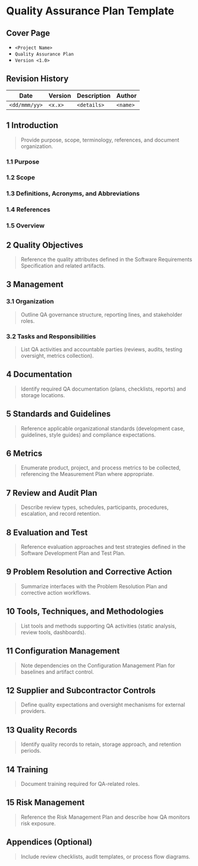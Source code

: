 # Quality Assurance Plan Template


## Cover Page
- `<Project Name>`
- `Quality Assurance Plan`
- `Version <1.0>`

## Revision History
| Date | Version | Description | Author |
| --- | --- | --- | --- |
| `<dd/mmm/yy>` | `<x.x>` | `<details>` | `<name>` |

## 1 Introduction
> Provide purpose, scope, terminology, references, and document organization.

### 1.1 Purpose
### 1.2 Scope
### 1.3 Definitions, Acronyms, and Abbreviations
### 1.4 References
### 1.5 Overview

## 2 Quality Objectives
> Reference the quality attributes defined in the Software Requirements Specification and related artifacts.

## 3 Management
### 3.1 Organization
> Outline QA governance structure, reporting lines, and stakeholder roles.

### 3.2 Tasks and Responsibilities
> List QA activities and accountable parties (reviews, audits, testing oversight, metrics collection).

## 4 Documentation
> Identify required QA documentation (plans, checklists, reports) and storage locations.

## 5 Standards and Guidelines
> Reference applicable organizational standards (development case, guidelines, style guides) and compliance expectations.

## 6 Metrics
> Enumerate product, project, and process metrics to be collected, referencing the Measurement Plan where appropriate.

## 7 Review and Audit Plan
> Describe review types, schedules, participants, procedures, escalation, and record retention.

## 8 Evaluation and Test
> Reference evaluation approaches and test strategies defined in the Software Development Plan and Test Plan.

## 9 Problem Resolution and Corrective Action
> Summarize interfaces with the Problem Resolution Plan and corrective action workflows.

## 10 Tools, Techniques, and Methodologies
> List tools and methods supporting QA activities (static analysis, review tools, dashboards).

## 11 Configuration Management
> Note dependencies on the Configuration Management Plan for baselines and artifact control.

## 12 Supplier and Subcontractor Controls
> Define quality expectations and oversight mechanisms for external providers.

## 13 Quality Records
> Identify quality records to retain, storage approach, and retention periods.

## 14 Training
> Document training required for QA-related roles.

## 15 Risk Management
> Reference the Risk Management Plan and describe how QA monitors risk exposure.

## Appendices (Optional)
> Include review checklists, audit templates, or process flow diagrams.
